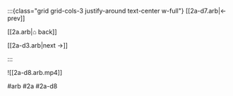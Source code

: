 :::{class="grid grid-cols-3 justify-around text-center w-full"}
[[2a-d7.arb|← prev]]

[[2a.arb|⌂ back]]

[[2a-d3.arb|next →]]

:::

![[2a-d8.arb.mp4]]

#arb #2a #2a-d8